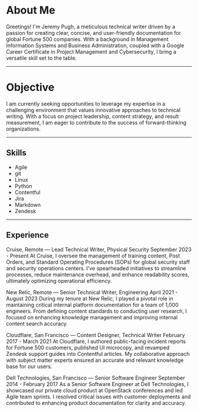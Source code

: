 # About Me

Greetings! I'm Jeremy Pugh, a meticulous technical writer driven by a passion for creating clear, concise, and user-friendly documentation for global Fortune 500 companies. With a background in Management Information Systems and Business Administration, coupled with a Google Career Certificate in Project Management and Cybersecurity, I bring a versatile skill set to the table.

---

# Objective

I am currently seeking opportunities to leverage my expertise in a challenging environment that values innovative approaches to technical writing. With a focus on project leadership, content strategy, and result measurement, I am eager to contribute to the success of forward-thinking organizations.

---

## Skills

- Agile
- git
- Linux
- Python
- Contentful
- Jira
- Markdown
- Zendesk

---

## Experience

Cruise, Remote — Lead Technical Writer, Physical Security
September 2023 - Present
At Cruise, I oversee the management of training content, Post Orders, and Standard Operating Procedures (SOPs) for global security staff and security operations centers. I've spearheaded initiatives to streamline processes, reduce maintenance overhead, and enhance readability scores, ultimately optimizing operational efficiency.

New Relic, Remote — Senior Technical Writer, Engineering
April 2021 - August 2023
During my tenure at New Relic, I played a pivotal role in maintaining critical internal platform documentation for a team of 1,000 engineers. From defining content standards to conducting user research, I focused on enhancing knowledge management and improving internal content search accuracy.

Cloudflare, San Francisco — Content Designer, Technical Writer
February 2017 - March 2021
At Cloudflare, I authored public-facing incident reports for Fortune 500 customers, published UI microcopy, and revamped Zendesk support guides into Contentful articles. My collaborative approach with subject matter experts ensured an accurate and relevant knowledge base for our users.

Dell Technologies, San Francisco — Senior Software Engineer
September 2014 - February 2017
As a Senior Software Engineer at Dell Technologies, I showcased our private cloud product at OpenStack conferences and led Agile team sprints. I resolved critical issues with customer deployments and contributed to enhancing product documentation for clarity and accuracy.
